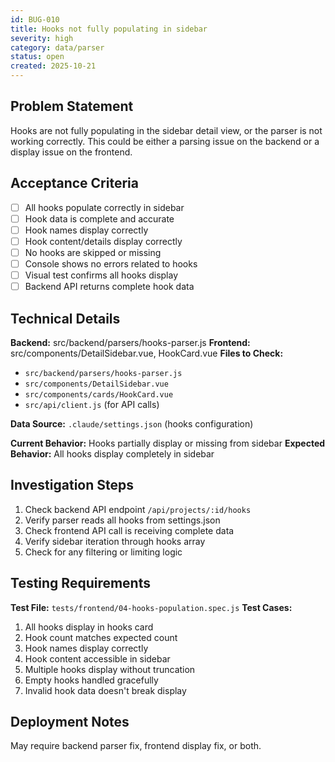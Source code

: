 ```yaml
---
id: BUG-010
title: Hooks not fully populating in sidebar
severity: high
category: data/parser
status: open
created: 2025-10-21
---
```


## Problem Statement
Hooks are not fully populating in the sidebar detail view, or the parser is not working correctly. This could be either a parsing issue on the backend or a display issue on the frontend.

## Acceptance Criteria
- [ ] All hooks populate correctly in sidebar
- [ ] Hook data is complete and accurate
- [ ] Hook names display correctly
- [ ] Hook content/details display correctly
- [ ] No hooks are skipped or missing
- [ ] Console shows no errors related to hooks
- [ ] Visual test confirms all hooks display
- [ ] Backend API returns complete hook data

## Technical Details
**Backend:** src/backend/parsers/hooks-parser.js
**Frontend:** src/components/DetailSidebar.vue, HookCard.vue
**Files to Check:**
- `src/backend/parsers/hooks-parser.js`
- `src/components/DetailSidebar.vue`
- `src/components/cards/HookCard.vue`
- `src/api/client.js` (for API calls)

**Data Source:** `.claude/settings.json` (hooks configuration)

**Current Behavior:** Hooks partially display or missing from sidebar
**Expected Behavior:** All hooks display completely in sidebar

## Investigation Steps
1. Check backend API endpoint `/api/projects/:id/hooks`
2. Verify parser reads all hooks from settings.json
3. Check frontend API call is receiving complete data
4. Verify sidebar iteration through hooks array
5. Check for any filtering or limiting logic

## Testing Requirements
**Test File:** `tests/frontend/04-hooks-population.spec.js`
**Test Cases:**
1. All hooks display in hooks card
2. Hook count matches expected count
3. Hook names display correctly
4. Hook content accessible in sidebar
5. Multiple hooks display without truncation
6. Empty hooks handled gracefully
7. Invalid hook data doesn't break display

## Deployment Notes
May require backend parser fix, frontend display fix, or both.
